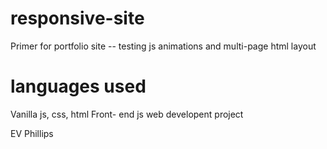 # responsive-site
Primer for portfolio site -- testing js animations and multi-page html layout

# languages used
Vanilla js, css, html Front- end js web developent project

EV Phillips